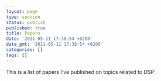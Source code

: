 ```yaml
---
layout: page
type: section
status: publish
published: true
title: Papers
date: '2011-05-11 17:38:54 +0200'
date_gmt: '2011-05-11 17:38:54 +0200'
categories: []
tags: []
---
```


This is a list of papers I've published on topics related to DSP: